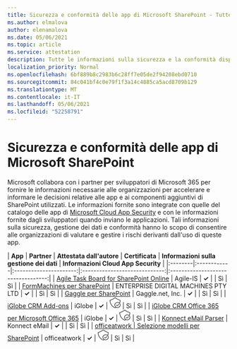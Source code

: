 ```yaml
---
title: Sicurezza e conformità delle app di Microsoft SharePoint - Tutte le app
ms.author: elmalova
author: elenamalova
ms.date: 05/06/2021
ms.topic: article
ms.service: attestation
description: Tutte le informazioni sulla sicurezza e la conformità disponibili per tutte le app di Microsoft SharePoint.
localization_priority: Normal
ms.openlocfilehash: 6bf889b8c2983b6c28ff7e05de2f94208ebd0710
ms.sourcegitcommit: 84c041bf4c0e79f1f3a14c4885ca5acd8709b129
ms.translationtype: MT
ms.contentlocale: it-IT
ms.lasthandoff: 05/06/2021
ms.locfileid: "52258791"
---
```

# <a name="microsoft-sharepoint-app-security-and-compliance"></a>Sicurezza e conformità delle app di Microsoft SharePoint

Microsoft collabora con i partner per sviluppatori di Microsoft 365 per fornire le informazioni necessarie alle organizzazioni per accelerare e informare le decisioni relative alle app e ai componenti aggiuntivi di SharePoint utilizzati. Le informazioni fornite sono integrate con quelle del catalogo delle app di [Microsoft Cloud App Security](https://www.microsoft.com/en-us/enterprise-mobility-security/cloud-app-security) e con le informazioni fornite dagli sviluppatori quando inviano le applicazioni. Tali informazioni sulla sicurezza, gestione dei dati e conformità hanno lo scopo di consentire alle organizzazioni di valutare e gestire i rischi derivanti dall'uso di queste app.

| **App** | **Partner** | **Attestata dall'autore** | **Certificata** | **Informazioni sulla gestione dei dati** | **Informazioni Cloud App Security** |
|:--------|:------------|:----------------------:|:-----------------------------:|:----------------------------------:|
| [Agile Task Board for SharePoint Online](./agile-is-task-board-for-sharepoint-online.md) | Agile-IS | **✓** |  | Sì | Sì |
| [FormMachines per SharePoint](./enterprise-digital-machines-pty-ltd-formmachines-for-sharepoint.md) | ENTERPRISE DIGITAL MACHINES PTY LTD | **✓** |  | Sì | Sì |
| [Gaggle per SharePoint](./gagglenet-inc-gaggle-for-sharepoint.md) | Gaggle.net, Inc. | **✓** |  | Sì | Sì |
| [iGlobe CRM Add-ons](./iglobe-crm-add-ons.md) | iGlobe | **✓** | <img alt="Certified application badge" src="../media/certified-badge.png" height="25" width="25" /> | Sì | Sì |
| [iGlobe CRM Office 365 per Microsoft Office 365](./iglobe-crm-office-365-for-microsoft.md) | iGlobe | **✓** | <img alt="Certified application badge" src="../media/certified-badge.png" height="25" width="25" /> | Sì | Sì |
| [Konnect eMail Parser](./konnect-email-parser.md) | Konnect eMail | **✓** |  | Sì | Sì |
| [officeatwork | Selezione modelli per SharePoint](./officeatwork-officeatworktemplate-chooser-for-sharepoint.md) | officeatwork | **✓** | <img alt="Certified application badge" src="../media/certified-badge.png" height="25" width="25" /> | Sì | Sì |
